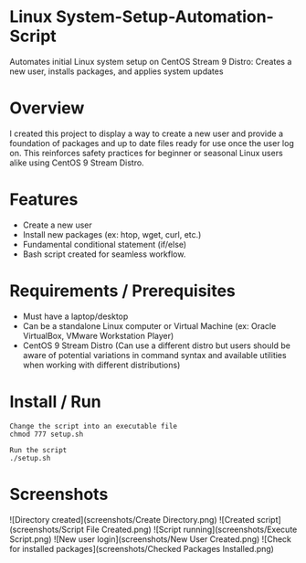 # Linux System-Setup-Automation-Script

 Automates initial Linux system setup on CentOS Stream 9 Distro: Creates a new user, installs packages, and applies system updates

# Overview 

 I created this project to display a way to create a new user and provide a foundation of packages and up to date files ready for use once the user log on. This reinforces safety practices for beginner or seasonal Linux users alike using CentOS 9 Stream Distro.

# Features

* Create a new user 
* Install new packages (ex: htop, wget, curl, etc.)
* Fundamental conditional statement (if/else)
* Bash script created for seamless workflow.

# Requirements / Prerequisites

* Must have a laptop/desktop
* Can be a standalone Linux computer or Virtual Machine (ex: Oracle VirtualBox, VMware Workstation Player)
* CentOS 9 Stream Distro (Can use a different distro but users should be aware of potential variations in command syntax and available utilities when working with different distributions)

# Install / Run

```
Change the script into an executable file
chmod 777 setup.sh
```
```
Run the script 
./setup.sh
```
# Screenshots

![Directory created](screenshots/Create Directory.png)
![Created script](screenshots/Script File Created.png)
![Script running](screenshots/Execute Script.png)
![New user login](screenshots/New User Created.png)
![Check for installed packages](screenshots/Checked Packages Installed.png)
